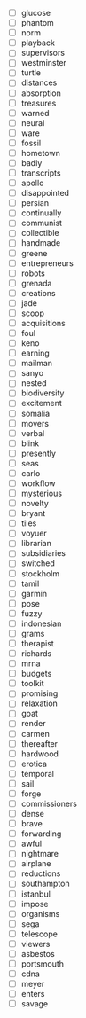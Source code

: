 - [ ] glucose
- [ ] phantom
- [ ] norm
- [ ] playback
- [ ] supervisors
- [ ] westminster
- [ ] turtle
- [ ] distances
- [ ] absorption
- [ ] treasures
- [ ] warned
- [ ] neural
- [ ] ware
- [ ] fossil
- [ ] hometown
- [ ] badly
- [ ] transcripts
- [ ] apollo
- [ ] disappointed
- [ ] persian
- [ ] continually
- [ ] communist
- [ ] collectible
- [ ] handmade
- [ ] greene
- [ ] entrepreneurs
- [ ] robots
- [ ] grenada
- [ ] creations
- [ ] jade
- [ ] scoop
- [ ] acquisitions
- [ ] foul
- [ ] keno
- [ ] earning
- [ ] mailman
- [ ] sanyo
- [ ] nested
- [ ] biodiversity
- [ ] excitement
- [ ] somalia
- [ ] movers
- [ ] verbal
- [ ] blink
- [ ] presently
- [ ] seas
- [ ] carlo
- [ ] workflow
- [ ] mysterious
- [ ] novelty
- [ ] bryant
- [ ] tiles
- [ ] voyuer
- [ ] librarian
- [ ] subsidiaries
- [ ] switched
- [ ] stockholm
- [ ] tamil
- [ ] garmin
- [ ] pose
- [ ] fuzzy
- [ ] indonesian
- [ ] grams
- [ ] therapist
- [ ] richards
- [ ] mrna
- [ ] budgets
- [ ] toolkit
- [ ] promising
- [ ] relaxation
- [ ] goat
- [ ] render
- [ ] carmen
- [ ] thereafter
- [ ] hardwood
- [ ] erotica
- [ ] temporal
- [ ] sail
- [ ] forge
- [ ] commissioners
- [ ] dense
- [ ] brave
- [ ] forwarding
- [ ] awful
- [ ] nightmare
- [ ] airplane
- [ ] reductions
- [ ] southampton
- [ ] istanbul
- [ ] impose
- [ ] organisms
- [ ] sega
- [ ] telescope
- [ ] viewers
- [ ] asbestos
- [ ] portsmouth
- [ ] cdna
- [ ] meyer
- [ ] enters
- [ ] savage
